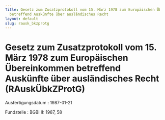 ```yaml
---
Title: Gesetz zum Zusatzprotokoll vom 15. März 1978 zum Europäischen Übereinkommen
  betreffend Auskünfte über ausländisches Recht
layout: default
slug: rausk_bkzprotg
---
```


# Gesetz zum Zusatzprotokoll vom 15. März 1978 zum Europäischen Übereinkommen betreffend Auskünfte über ausländisches Recht (RAuskÜbkZProtG)

Ausfertigungsdatum
:   1987-01-21

Fundstelle
:   BGBl II: 1987, 58

